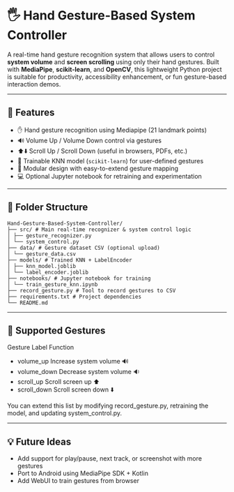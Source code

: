 # 🖐 Hand Gesture-Based System Controller

A real-time hand gesture recognition system that allows users to control **system volume** and **screen scrolling** using only their hand gestures. Built with **MediaPipe**, **scikit-learn**, and **OpenCV**, this lightweight Python project is suitable for productivity, accessibility enhancement, or fun gesture-based interaction demos.

---

## 🚀 Features

- ✋ Hand gesture recognition using Mediapipe (21 landmark points)
- 🔊 Volume Up / Volume Down control via gestures
- ⬆️⬇️ Scroll Up / Scroll Down (useful in browsers, PDFs, etc.)
- 🧠 Trainable KNN model (`scikit-learn`) for user-defined gestures
- 🎯 Modular design with easy-to-extend gesture mapping
- 💻 Optional Jupyter notebook for retraining and experimentation

---

## 📁 Folder Structure
```
Hand-Gesture-Based-System-Controller/
├── src/ # Main real-time recognizer & system control logic
│ ├── gesture_recognizer.py
│ └── system_control.py
├── data/ # Gesture dataset CSV (optional upload)
│ └── gesture_data.csv
├── models/ # Trained KNN + LabelEncoder
│ ├── knn_model.joblib
│ └── label_encoder.joblib
├── notebooks/ # Jupyter notebook for training
│ └── train_gesture_knn.ipynb
├── record_gesture.py # Tool to record gestures to CSV
├── requirements.txt # Project dependencies
└── README.md
```
---

##  🔧 Supported Gestures

Gesture Label	Function
- volume_up	Increase system volume 🔊
- volume_down	Decrease system volume 🔉
- scroll_up	Scroll screen up ⬆️
- scroll_down	Scroll screen down ⬇️

You can extend this list by modifying record_gesture.py, retraining the model, and updating system_control.py.

---

## 💡 Future Ideas

- Add support for play/pause, next track, or screenshot with more gestures
- Port to Android using MediaPipe SDK + Kotlin
- Add WebUI to train gestures from browser
